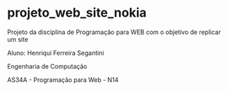 # projeto_web_site_nokia

Projeto da disciplina de Programação para WEB com o objetivo de replicar um site


Aluno: Henriqui Ferreira Segantini

Engenharia de Computação

AS34A - Programação para Web - N14
